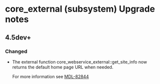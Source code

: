 # core_external (subsystem) Upgrade notes

## 4.5dev+

### Changed

- The external function core_webservice_external::get_site_info now returns the default home page URL when needed.

  For more information see [MDL-82844](https://tracker.moodle.org/browse/MDL-82844)
